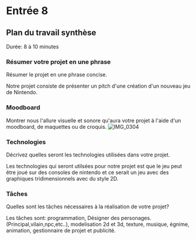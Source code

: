 # Entrée 8
## Plan du travail synthèse
Durée: 8 à 10 minutes

### Résumer votre projet en une phrase
Résumer le projet en une phrase concise.   

Notre projet consiste de présenter un pitch d'une création d'un nouveau jeu de Nintendo.

### Moodboard
Montrer nous l'allure visuelle et sonore qu'aura votre projet à l'aide d'un moodboard, de maquettes ou de croquis. 
![IMG_0304](https://github.com/MeenaAtai/JournalDeBord/assets/143361141/cc23fee3-0b57-4b97-a112-dafa562fd50a)



### Technologies
Décrivez quelles seront les technologies utilisées dans votre projet. 

Les technologies qui seront utilsées pour notre projet est que le jeu peut être joué sur des consoles de nintendo et ce serait un jeu avec des graphiques tridimensionnels avec du style 2D.

### Tâches
Quelles sont les tâches nécessaires à la réalisation de votre projet? 

Les tâches sont: programmation, Désigner des personages.(Principal,vilain,npc,etc..), modelisation 2d et 3d, texture, musique, égnime, animation, gestionnaire de projet et publicité.

